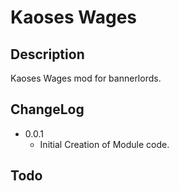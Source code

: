 # Kaoses Wages

## Description
Kaoses Wages mod for bannerlords. 

## ChangeLog
- 0.0.1 
  - Initial Creation of Module code.

## Todo




